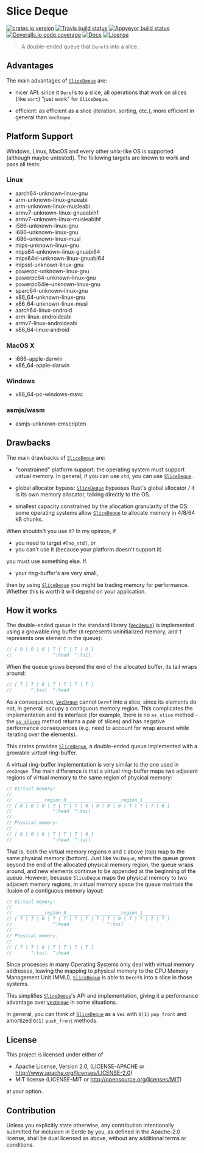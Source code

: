 # Slice Deque

[![crates.io version][crate-shield]][crate] [![Travis build status][travis-shield]][travis] [![Appveyor build status][appveyor-shield]][appveyor] [![Coveralls.io code coverage][coveralls-shield]][coveralls] [![Docs][docs-shield]][docs] [![License][license-shield]][license]

> A double-ended queue that `Deref`s into a slice.

## Advantages

The main advantages of [`SliceDeque`] are:

* nicer API: since it `Deref`s to a slice, all operations that work on
slices (like `sort`) "just work" for `SliceDeque`.

* efficient: as efficient as a slice (iteration, sorting, etc.), more efficient
  in general than `VecDeque`.

## Platform Support

Windows, Linux, MacOS and every other unix-like OS is supported (although maybe
untested). The following targets are known to work and pass all tests:

### Linux

* aarch64-unknown-linux-gnu
* arm-unknown-linux-gnueabi
* arm-unknown-linux-musleabi
* armv7-unknown-linux-gnueabihf
* armv7-unknown-linux-musleabihf
* i586-unknown-linux-gnu
* i686-unknown-linux-gnu
* i686-unknown-linux-musl
* mips-unknown-linux-gnu
* mips64-unknown-linux-gnuabi64
* mips64el-unknown-linux-gnuabi64
* mipsel-unknown-linux-gnu
* powerpc-unknown-linux-gnu
* powerpc64-unknown-linux-gnu
* powerpc64le-unknown-linux-gnu
* sparc64-unknown-linux-gnu
* x86_64-unknown-linux-gnu
* x86_64-unknown-linux-musl
* aarch64-linux-android
* arm-linux-androideabi
* armv7-linux-androideabi
* x86_64-linux-android

### MacOS X

* i686-apple-darwin
* x86_64-apple-darwin

### Windows

* x86_64-pc-windows-msvc

### asmjs/wasm

* asmjs-unknown-emscripten

## Drawbacks

The main drawbacks of [`SliceDeque`] are:

* "constrained" platform support: the operating system must support virtual
  memory. In general, if you can use `std`, you can use [`SliceDeque`].

* global allocator bypass: [`SliceDeque`] bypasses Rust's global allocator / it
  is its own memory allocator, talking directly to the OS.
  
* smallest capacity constrained by the allocation granularity of the OS: some operating systems 
  allow [`SliceDeque`] to allocate memory in 4/8/64 kB chunks. 

When shouldn't you use it? In my opinion, if

* you need to target `#[no_std]`, or
* you can't use it (because your platform doesn't support it)

you must use something else. If.

* your ring-buffer's are very small,

then by using [`SliceDeque`] you might be trading memory for performance.
Whether this is worth it will depend on your application.

## How it works

The double-ended queue in the standard library ([`VecDeque`]) is implemented
using a growable ring buffer (`0` represents uninitialized memory, and `T`
represents one element in the queue):

```rust
// [ 0 | 0 | 0 | T | T | T | 0 ]
//               ^:head  ^:tail
```

When the queue grows beyond the end of the allocated buffer, its tail wraps
around:

```rust
// [ T | T | 0 | T | T | T | T ]
//       ^:tail  ^:head
```

As a consequence, [`VecDeque`] cannot `Deref` into a slice, since its elements
do not, in general, occupy a contiguous memory region. This complicates the
implementation and its interface (for example, there is no `as_slice` method -
the [`as_slices`] method returns a pair of slices) and has negative performance
consequences (e.g. need to account for wrap around while iterating over the
elements).

This crates provides [`SliceDeque`], a double-ended queue implemented with
a growable *virtual* ring-buffer.

A virtual ring-buffer implementation is very similar to the one used in
`VecDeque`. The main difference is that a virtual ring-buffer maps two
adjacent regions of virtual memory to the same region of physical memory:

```rust
// Virtual memory:
//
//  __________region_0_________ __________region_1_________
// [ 0 | 0 | 0 | T | T | T | 0 | 0 | 0 | 0 | T | T | T | 0 ]
//               ^:head  ^:tail
//
// Physical memory:
//
// [ 0 | 0 | 0 | T | T | T | 0 ]
//               ^:head  ^:tail
```

That is, both the virtual memory regions `0` and `1` above (top) map to the same
physical memory (bottom). Just like `VecDeque`, when the queue grows beyond the
end of the allocated physical memory region, the queue wraps around, and new
elements continue to be appended at the beginning of the queue. However, because
`SliceDeque` maps the physical memory to two adjacent memory regions, in virtual
memory space the queue maintais the ilusion of a contiguous memory layout:

```rust
// Virtual memory:
//
//  __________region_0_________ __________region_1_________
// [ T | T | 0 | T | T | T | T | T | T | 0 | T | T | T | T ]
//               ^:head              ^:tail
//
// Physical memory:
//
// [ T | T | 0 | T | T | T | T ]
//       ^:tail  ^:head
```

Since processes in many Operating Systems only deal with virtual memory
addresses, leaving the mapping to physical memory to the CPU Memory Management
Unit (MMU), [`SliceDeque`] is able to `Deref`s into a slice in those systems.

This simplifies [`SliceDeque`]'s API and implementation, giving it a performance
advantage over [`VecDeque`] in some situations. 

In general, you can think of [`SliceDeque`] as a `Vec` with `O(1)` `pop_front`
and amortized `O(1)` `push_front` methods.

## License

This project is licensed under either of

* Apache License, Version 2.0, (LICENSE-APACHE or http://www.apache.org/licenses/LICENSE-2.0)
* MIT license (LICENSE-MIT or http://opensource.org/licenses/MIT)

at your option.

## Contribution

Unless you explicitly state otherwise, any contribution intentionally submitted
for inclusion in Serde by you, as defined in the Apache-2.0 license, shall be
dual licensed as above, without any additional terms or conditions.

[`VecDeque`]: https://doc.rust-lang.org/std/collections/struct.VecDeque.html
[`as_slices`]: https://doc.rust-lang.org/std/collections/struct.VecDeque.html#method.as_slices
[`SliceDeque`]: struct.SliceDeque.html

[travis-shield]: https://img.shields.io/travis/gnzlbg/slice_deque.svg?style=flat-square
[travis]: https://travis-ci.org/gnzlbg/slice_deque
[appveyor-shield]: https://ci.appveyor.com/api/projects/status/do5lv0m61efb7wrb/branch/master?svg=true
[appveyor]: https://ci.appveyor.com/project/gnzlbg/slice-deque/branch/master
[coveralls-shield]: https://img.shields.io/coveralls/gnzlbg/slice_deque.svg?style=flat-square
[coveralls]: https://coveralls.io/github/gnzlbg/slice_deque
[docs-shield]: https://img.shields.io/badge/docs-online-blue.svg?style=flat-square
[docs]: https://docs.rs/crate/slice-deque/
[license-shield]: https://img.shields.io/badge/License-MIT%2FApache2.0-green.svg?style=flat-square
[license]: https://github.com/gnzlbg/slice_deque/blob/master/license.md
[crate-shield]: https://img.shields.io/crates/v/slice_deque.svg?style=flat-square
[crate]: https://crates.io/crates/slice_deque
